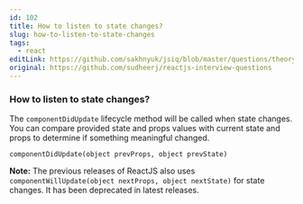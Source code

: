 ```yaml
---
id: 102
title: How to listen to state changes?
slug: how-to-listen-to-state-changes
tags:
  - react
editLink: https://github.com/sakhnyuk/jsiq/blob/master/questions/theory/react/102.md
original: https://github.com/sudheerj/reactjs-interview-questions
---
```


### How to listen to state changes?

The `componentDidUpdate` lifecycle method will be called when state changes. You can compare provided state and props values with current state and props to determine if something meaningful changed.

```
componentDidUpdate(object prevProps, object prevState)
```

**Note:** The previous releases of ReactJS also uses `componentWillUpdate(object nextProps, object nextState)` for state changes. It has been deprecated in latest releases.